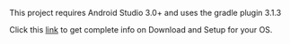 This project requires Android Studio 3.0+ and uses the gradle plugin 3.1.3

Click this [link](https://developer.android.com/studio/index.html#Installing) to get complete info on Download and Setup for your OS.
